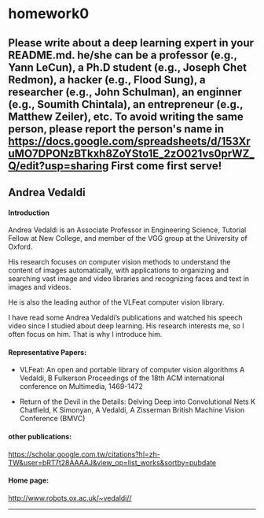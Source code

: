 # homework0
Please write about a deep learning expert in your README.md.
he/she can be a professor (e.g., Yann LeCun), a Ph.D student (e.g., Joseph Chet Redmon), a hacker (e.g., Flood Sung), a researcher (e.g., John Schulman), an enginner (e.g., Soumith Chintala), an entrepreneur (e.g., Matthew Zeiler), etc.
To avoid writing the same person, please report the person's name in  
https://docs.google.com/spreadsheets/d/153XruMO7DPONzBTkxh8ZoYSto1E_2zO021vs0prWZ_Q/edit?usp=sharing
First come first serve!
-------

## Andrea Vedaldi
#### Introduction

Andrea Vedaldi is an Associate Professor in Engineering Science, Tutorial Fellow at New College, and member of the VGG group at the University of Oxford.

His research focuses on computer vision methods to understand the content of images automatically, with applications to organizing and searching vast image and video libraries and recognizing faces and text in images and videos.

He is also the leading author of the VLFeat computer vision library.

I have read some Andrea Vedaldi’s publications and watched his speech video since I studied about deep learning. His research interests me, so I often focus on him. That is why I introduce him.

#### Representative Papers:
  * VLFeat: An open and portable library of computer vision algorithms
      A Vedaldi, B Fulkerson
      Proceedings of the 18th ACM international conference on Multimedia, 1469-1472

  * Return of the Devil in the Details: Delving Deep into Convolutional Nets
      K Chatfield, K Simonyan, A Vedaldi, A Zisserman
      British Machine Vision Conference (BMVC)
#### other publications:
https://scholar.google.com.tw/citations?hl=zh-TW&user=bRT7t28AAAAJ&view_op=list_works&sortby=pubdate

#### Home page:
http://www.robots.ox.ac.uk/~vedaldi//

---


